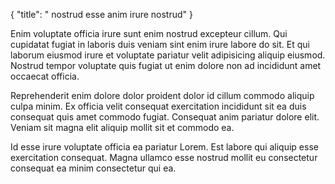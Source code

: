 {
  "title": " nostrud esse anim irure nostrud"
}

Enim voluptate officia irure sunt enim nostrud excepteur cillum. Qui cupidatat fugiat in laboris duis veniam sint enim irure labore do sit. Et qui laborum eiusmod irure et voluptate pariatur velit adipisicing aliquip eiusmod. Nostrud tempor voluptate quis fugiat ut enim dolore non ad incididunt amet occaecat officia.

Reprehenderit enim dolore dolor proident dolor id cillum commodo aliquip culpa minim. Ex officia velit consequat exercitation incididunt sit ea duis consequat quis amet commodo fugiat. Consequat anim pariatur dolore elit. Veniam sit magna elit aliquip mollit sit et commodo ea.

Id esse irure voluptate officia ea pariatur Lorem. Est labore qui aliquip esse exercitation consequat. Magna ullamco esse nostrud mollit eu consectetur consequat ea minim consectetur qui ea.